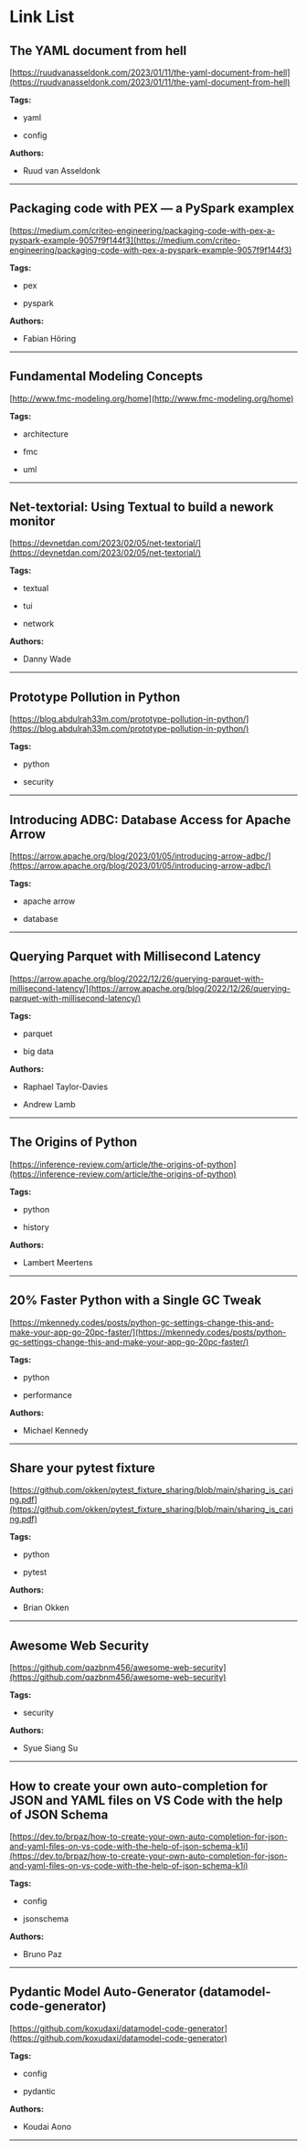# Link List


## The YAML document from hell

[https://ruudvanasseldonk.com/2023/01/11/the-yaml-document-from-hell](https://ruudvanasseldonk.com/2023/01/11/the-yaml-document-from-hell)

**Tags:**


 - yaml

 - config



**Authors:**


 - Ruud van Asseldonk



<hr style="height:2px;border-width:0;color:gray;background-color:gray">

## Packaging code with PEX — a PySpark examplex

[https://medium.com/criteo-engineering/packaging-code-with-pex-a-pyspark-example-9057f9f144f3](https://medium.com/criteo-engineering/packaging-code-with-pex-a-pyspark-example-9057f9f144f3)

**Tags:**


 - pex

 - pyspark



**Authors:**


 - Fabian Höring



<hr style="height:2px;border-width:0;color:gray;background-color:gray">

## Fundamental Modeling Concepts

[http://www.fmc-modeling.org/home](http://www.fmc-modeling.org/home)

**Tags:**


 - architecture

 - fmc

 - uml




<hr style="height:2px;border-width:0;color:gray;background-color:gray">

## Net-textorial: Using Textual to build a nework monitor

[https://devnetdan.com/2023/02/05/net-textorial/](https://devnetdan.com/2023/02/05/net-textorial/)

**Tags:**


 - textual

 - tui

 - network



**Authors:**


 - Danny Wade



<hr style="height:2px;border-width:0;color:gray;background-color:gray">

## Prototype Pollution in Python

[https://blog.abdulrah33m.com/prototype-pollution-in-python/](https://blog.abdulrah33m.com/prototype-pollution-in-python/)

**Tags:**


 - python

 - security




<hr style="height:2px;border-width:0;color:gray;background-color:gray">

## Introducing ADBC: Database Access for Apache Arrow

[https://arrow.apache.org/blog/2023/01/05/introducing-arrow-adbc/](https://arrow.apache.org/blog/2023/01/05/introducing-arrow-adbc/)

**Tags:**


 - apache arrow

 - database




<hr style="height:2px;border-width:0;color:gray;background-color:gray">

## Querying Parquet with Millisecond Latency

[https://arrow.apache.org/blog/2022/12/26/querying-parquet-with-millisecond-latency/](https://arrow.apache.org/blog/2022/12/26/querying-parquet-with-millisecond-latency/)

**Tags:**


 - parquet

 - big data



**Authors:**


 - Raphael Taylor-Davies

 - Andrew Lamb



<hr style="height:2px;border-width:0;color:gray;background-color:gray">

## The Origins of Python

[https://inference-review.com/article/the-origins-of-python](https://inference-review.com/article/the-origins-of-python)

**Tags:**


 - python

 - history



**Authors:**


 - Lambert Meertens



<hr style="height:2px;border-width:0;color:gray;background-color:gray">

## 20% Faster Python with a Single GC Tweak

[https://mkennedy.codes/posts/python-gc-settings-change-this-and-make-your-app-go-20pc-faster/](https://mkennedy.codes/posts/python-gc-settings-change-this-and-make-your-app-go-20pc-faster/)

**Tags:**


 - python

 - performance



**Authors:**


 - Michael Kennedy



<hr style="height:2px;border-width:0;color:gray;background-color:gray">

## Share your pytest fixture

[https://github.com/okken/pytest_fixture_sharing/blob/main/sharing_is_caring.pdf](https://github.com/okken/pytest_fixture_sharing/blob/main/sharing_is_caring.pdf)

**Tags:**


 - python

 - pytest



**Authors:**


 - Brian Okken



<hr style="height:2px;border-width:0;color:gray;background-color:gray">

## Awesome Web Security

[https://github.com/qazbnm456/awesome-web-security](https://github.com/qazbnm456/awesome-web-security)

**Tags:**


 - security



**Authors:**


 - Syue Siang Su



<hr style="height:2px;border-width:0;color:gray;background-color:gray">

## How to create your own auto-completion for JSON and YAML files on VS Code with the help of JSON Schema

[https://dev.to/brpaz/how-to-create-your-own-auto-completion-for-json-and-yaml-files-on-vs-code-with-the-help-of-json-schema-k1i](https://dev.to/brpaz/how-to-create-your-own-auto-completion-for-json-and-yaml-files-on-vs-code-with-the-help-of-json-schema-k1i)

**Tags:**


 - config

 - jsonschema



**Authors:**


 - Bruno Paz



<hr style="height:2px;border-width:0;color:gray;background-color:gray">

## Pydantic Model Auto-Generator (datamodel-code-generator)

[https://github.com/koxudaxi/datamodel-code-generator](https://github.com/koxudaxi/datamodel-code-generator)

**Tags:**


 - config

 - pydantic



**Authors:**


 - Koudai Aono



<hr style="height:2px;border-width:0;color:gray;background-color:gray">
